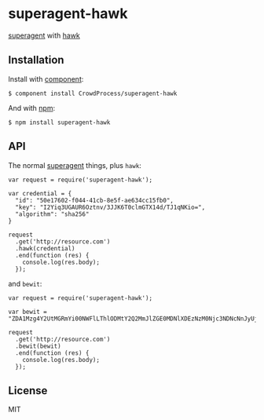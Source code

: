 # superagent-hawk

  [superagent](http://visionmedia.github.io/superagent)
  with
  [hawk](https://github.com/hueniverse/hawk)

## Installation

  Install with [component](http://component.io):

    $ component install CrowdProcess/superagent-hawk

  And with [npm](http://npmjs.org):

    $ npm install superagent-hawk

## API

  The normal [superagent](http://visionmedia.github.io/superagent) things,
  plus `hawk`:

    var request = require('superagent-hawk');

    var credential = {
      "id": "50e17602-f044-41cb-8e5f-ae634cc15fb0",
      "key": "I2Yiq3UGAUR6Oztnv/3JJK6T0clmGTX14d/TJ1qNKio=",
      "algorithm": "sha256"
    }

    request
      .get('http://resource.com')
      .hawk(credential)
      .end(function (res) {
        console.log(res.body);
      });

  and `bewit`:

    var request = require('superagent-hawk');

    var bewit = "ZDA1Mzg4Y2UtMGRmYi00NWFlLThlODMtY2Q2MmJlZGE0MDNlXDEzNzM0Njc3NDNcNnJyUjA3QWdOQkVWVHlENCsxOFZTZ2M1OERqWmxrc3VzVHZoOUpLM0JzQT1c";

    request
      .get('http://resource.com')
      .bewit(bewit)
      .end(function (res) {
        console.log(res.body);
      });

## License

  MIT
